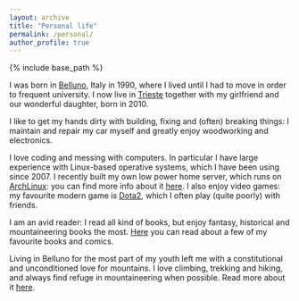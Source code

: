 ```yaml
---
layout: archive
title: "Personal life"
permalink: /personal/
author_profile: true
---
```


{% include base_path %}

I was born in [Belluno](https://it.wikipedia.org/wiki/Belluno), Italy in 1990, where I lived until I had to move in order to frequent university. I now live in [Trieste](https://it.wikipedia.org/wiki/Trieste) together with my girlfriend and our wonderful daughter, born in 2010.

I like to get my hands dirty with building, fixing and (often) breaking things: I maintain and repair my car myself and greatly enjoy woodworking and electronics.

I love coding and messing with computers. In particular I have large experience with Linux-based operative systems, which I have been using since 2007. I recently built my own low power home server, which runs on [ArchLinux](https://www.archlinux.org/): you can find more info about it [here](https://adrfantini.github.io/server/).
I also enjoy video games: my favourite modern game is [Dota2](http://www.dota2.com), which I often play (quite poorly) with friends.

I am an avid reader: I read all kind of books, but enjoy fantasy, historical and mountaineering books the most. [Here](https://adrfantini.github.io/books/) you can read about a few of my favourite books and comics.

Living in Belluno for the most part of my youth left me with a constitutional and unconditioned love for mountains. I love climbing, trekking and hiking, and always find refuge in mountaineering when possible. Read more about it [here](https://adrfantini.github.io/mountains/).
